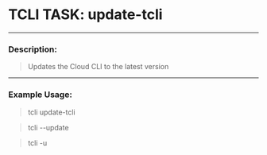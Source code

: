 # TCLI TASK: update-tcli

---
### Description:
> Updates the Cloud CLI to the latest version

---
### Example Usage:
> tcli update-tcli

> tcli --update

> tcli -u

